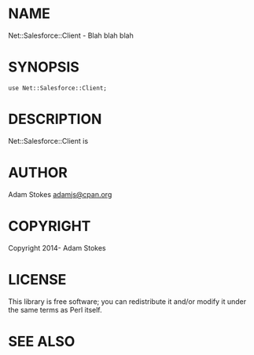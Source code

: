 # NAME

Net::Salesforce::Client - Blah blah blah

# SYNOPSIS

    use Net::Salesforce::Client;

# DESCRIPTION

Net::Salesforce::Client is

# AUTHOR

Adam Stokes <adamjs@cpan.org>

# COPYRIGHT

Copyright 2014- Adam Stokes

# LICENSE

This library is free software; you can redistribute it and/or modify
it under the same terms as Perl itself.

# SEE ALSO
